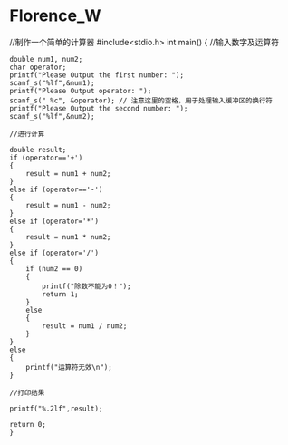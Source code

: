 # Florence_W
//制作一个简单的计算器
#include<stdio.h>
int main()
{
	//输入数字及运算符

	double num1, num2;
	char operator;
	printf("Please Output the first number: ");
	scanf_s("%lf",&num1);
	printf("Please Output operator: ");
	scanf_s(" %c", &operator); // 注意这里的空格，用于处理输入缓冲区的换行符
	printf("Please Output the second number: ");
	scanf_s("%lf",&num2);

	//进行计算

	double result;
	if (operator=='+')
	{
		result = num1 + num2;
	}
	else if (operator=='-')
	{
		result = num1 - num2;
	}
	else if (operator='*')
	{
		result = num1 * num2;
	}
	else if (operator='/')
	{
		if (num2 == 0)
		{
			printf("除数不能为0！");
			return 1;
		}
		else
		{
			result = num1 / num2;
		}
	}
	else
	{
		printf("运算符无效\n");
	}

	//打印结果

	printf("%.2lf",result);

	return 0;
	}
